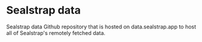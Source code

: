 # Sealstrap data

Sealstrap data Github repository that is hosted on data.sealstrap.app to host all of
Sealstrap's remotely fetched data.
